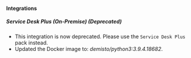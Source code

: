 
#### Integrations
##### Service Desk Plus (On-Premise) (Deprecated)
- This integration is now deprecated. Please use the ``Service Desk Plus`` pack instead.
- Updated the Docker image to: *demisto/python3:3.9.4.18682*.